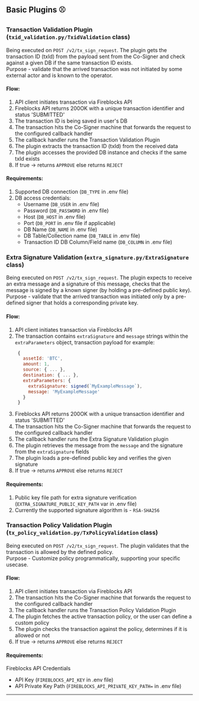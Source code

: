 ## Basic Plugins ⚾
### Transaction Validation Plugin (`txid_validation.py/TxidValidation` class)
Being executed on `POST /v2/tx_sign_request`.
The plugin gets the transaction ID (txId) from the payload sent from the Co-Signer and check against a given DB if the same transaction ID exists. \
Purpose - validate that the arrived transaction was not initiated by some external actor and is known to the operator. 

#### Flow:
1. API client initiates transaction via Fireblocks API
2. Fireblocks API returns 200OK with a unique transaction identifier and status 'SUBMITTED'
3. The transaction ID is being saved in user's DB 
4. The transaction hits the Co-Signer machine that forwards the request to the configured callback handler
5. The callback handler runs the Transaction Validation Plugin 
6. The plugin extracts the transaction ID (txId) from the received data
7. The plugin accesses the provided DB instance and checks if the same txId exists
8. If true -> returns `APPROVE` else returns `REJECT`

#### Requirements:
1. Supported DB connection (`DB_TYPE` in .env file)
2. DB access credentials:
   - Username (`DB_USER` in .env file)
   - Password (`DB_PASSWORD` in .env file)
   - Host (`DB_HOST` in .env file)
   - Port (`DB_PORT` in .env file if applicable)
   - DB Name (`DB_NAME` in .env file)
   - DB Table/Collection name (`DB_TABLE` in .env file)
   - Transaction ID DB Column/Field name (`DB_COLUMN` in .env file)

### Extra Signature Validation (`extra_signature.py/ExtraSignature` class)
Being executed on `POST /v2/tx_sign_request`.
The plugin expects to receive an extra message and a signature of this message, checks that the message is signed by a known signer (by holding a pre-defined public key). \
Purpose - validate that the arrived transaction was initiated only by a pre-defined signer that holds a corresponding private key.

#### Flow:
1. API client initiates transaction via Fireblocks API
2. The transaction contains `extraSignature` and `message` strings within the `extraParameters` object, transaction payload for example:
   ```javascript
    {
      assetId: 'BTC',
      amount: 1,
      source: { ... },
      destination: { ... },
      extraParameters: {
        extraSignature: signed(`MyExampleMessage`),
        message: 'MyExampleMessage'
      }
    }
   ```
3. Fireblocks API returns 200OK with a unique transaction identifier and status 'SUBMITTED'
4. The transaction hits the Co-Signer machine that forwards the request to the configured callback handler
5. The callback handler runs the Extra Signature Validation plugin
6. The plugin retrieves the message from the `message` and the signature from the `extraSignature` fields
7. The plugin loads a pre-defined public key and verifies the given signature
8. If true -> returns `APPROVE` else returns `REJECT`

#### Requirements:
1. Public key file path for extra signature verification (`EXTRA_SIGNATURE_PUBLIC_KEY_PATH` var in .env file) 
2. Currently the supported signature algorithm is - `RSA-SHA256`

### Transaction Policy Validation Plugin (`tx_policy_validation.py/TxPolicyValidation` class)
Being executed on `POST /v2/tx_sign_request`.
The plugin validates that the transaction is allowed by the defined policy. \
Purpose - Customize policy programmatically, supporting your specific usecase. 

#### Flow:
1. API client initiates transaction via Fireblocks API 
2. The transaction hits the Co-Signer machine that forwards the request to the configured callback handler
3. The callback handler runs the Transaction Policy Validation Plugin
4. The plugin fetches the active transaction policy, or the user can define a custom policy
5. The plugin checks the transaction against the policy, determines if it is allowed or not
6. If true -> returns `APPROVE` else returns `REJECT`

#### Requirements:
Fireblocks API Credentials
   - API Key (`FIREBLOCKS_API_KEY` in .env file)
   - API Private Key Path (`FIREBLOCKS_API_PRIVATE_KEY_PATH=` in .env file)

---